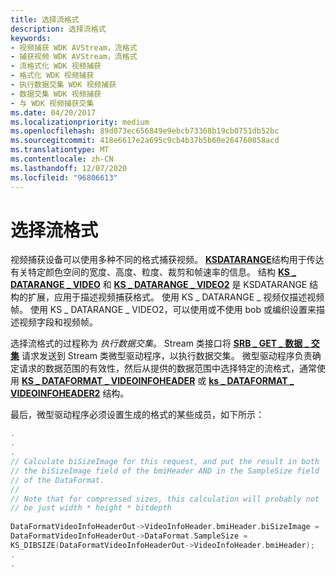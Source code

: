 ```yaml
---
title: 选择流格式
description: 选择流格式
keywords:
- 视频捕获 WDK AVStream，流格式
- 捕获视频 WDK AVStream，流格式
- 流格式化 WDK 视频捕获
- 格式化 WDK 视频捕获
- 执行数据交集 WDK 视频捕获
- 数据交集 WDK 视频捕获
- 与 WDK 视频捕获交集
ms.date: 04/20/2017
ms.localizationpriority: medium
ms.openlocfilehash: 89d073ec656849e9ebcb73368b19cb0751db52bc
ms.sourcegitcommit: 418e6617e2a695c9cb4b37b5b60e264760858acd
ms.translationtype: MT
ms.contentlocale: zh-CN
ms.lasthandoff: 12/07/2020
ms.locfileid: "96806613"
---
```

# <a name="selecting-a-stream-format"></a>选择流格式


视频捕获设备可以使用多种不同的格式捕获视频。 [**KSDATARANGE**](/previous-versions/ff561658(v=vs.85))结构用于传达有关特定颜色空间的宽度、高度、粒度、裁剪和帧速率的信息。 结构 [**KS \_ DATARANGE \_ VIDEO**](/windows-hardware/drivers/ddi/ksmedia/ns-ksmedia-tagks_datarange_video) 和 [**KS \_ DATARANGE \_ VIDEO2**](/windows-hardware/drivers/ddi/ksmedia/ns-ksmedia-tagks_datarange_video2) 是 KSDATARANGE 结构的扩展，应用于描述视频捕获格式。 使用 KS \_ DATARANGE \_ 视频仅描述视频帧。 使用 KS \_ DATARANGE \_ VIDEO2，可以使用或不使用 bob 或编织设置来描述视频字段和视频帧。

选择流格式的过程称为 *执行数据交集*。 Stream 类接口将 [**SRB \_ GET \_ 数据 \_ 交集**](./srb-get-data-intersection.md) 请求发送到 Stream 类微型驱动程序，以执行数据交集。 微型驱动程序负责确定请求的数据范围的有效性，然后从提供的数据范围中选择特定的流格式，通常使用 [**KS \_ DATAFORMAT \_ VIDEOINFOHEADER**](/windows-hardware/drivers/ddi/ksmedia/ns-ksmedia-tagks_dataformat_videoinfoheader) 或 [**ks \_ DATAFORMAT \_ VIDEOINFOHEADER2**](/windows-hardware/drivers/ddi/ksmedia/ns-ksmedia-tagks_dataformat_videoinfoheader2) 结构。

最后，微型驱动程序必须设置生成的格式的某些成员，如下所示：

```cpp
.
.
.
// Calculate biSizeImage for this request, and put the result in both
// the biSizeImage field of the bmiHeader AND in the SampleSize field
// of the DataFormat.
//
// Note that for compressed sizes, this calculation will probably not
// be just width * height * bitdepth
 
DataFormatVideoInfoHeaderOut->VideoInfoHeader.bmiHeader.biSizeImage =
DataFormatVideoInfoHeaderOut->DataFormat.SampleSize = 
KS_DIBSIZE(DataFormatVideoInfoHeaderOut->VideoInfoHeader.bmiHeader);
.
.
```

 

